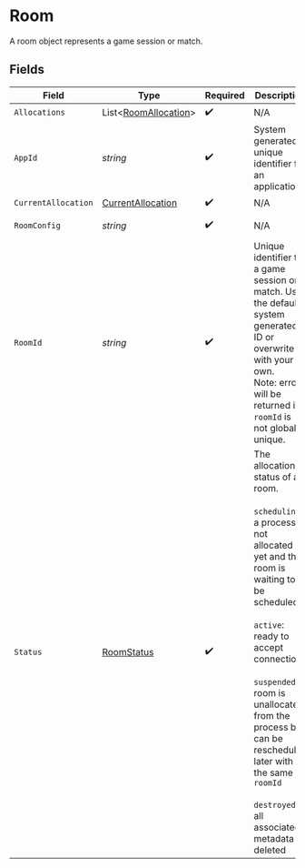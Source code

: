 # Room

A room object represents a game session or match.


## Fields

| Field                                                                                                                                                                                                                                                                                                                 | Type                                                                                                                                                                                                                                                                                                                  | Required                                                                                                                                                                                                                                                                                                              | Description                                                                                                                                                                                                                                                                                                           | Example                                                                                                                                                                                                                                                                                                               |
| --------------------------------------------------------------------------------------------------------------------------------------------------------------------------------------------------------------------------------------------------------------------------------------------------------------------- | --------------------------------------------------------------------------------------------------------------------------------------------------------------------------------------------------------------------------------------------------------------------------------------------------------------------- | --------------------------------------------------------------------------------------------------------------------------------------------------------------------------------------------------------------------------------------------------------------------------------------------------------------------- | --------------------------------------------------------------------------------------------------------------------------------------------------------------------------------------------------------------------------------------------------------------------------------------------------------------------- | --------------------------------------------------------------------------------------------------------------------------------------------------------------------------------------------------------------------------------------------------------------------------------------------------------------------- |
| `Allocations`                                                                                                                                                                                                                                                                                                         | List<[RoomAllocation](../../models/shared/RoomAllocation.md)>                                                                                                                                                                                                                                                         | :heavy_check_mark:                                                                                                                                                                                                                                                                                                    | N/A                                                                                                                                                                                                                                                                                                                   |                                                                                                                                                                                                                                                                                                                       |
| `AppId`                                                                                                                                                                                                                                                                                                               | *string*                                                                                                                                                                                                                                                                                                              | :heavy_check_mark:                                                                                                                                                                                                                                                                                                    | System generated unique identifier for an application.                                                                                                                                                                                                                                                                | app-af469a92-5b45-4565-b3c4-b79878de67d2                                                                                                                                                                                                                                                                              |
| `CurrentAllocation`                                                                                                                                                                                                                                                                                                   | [CurrentAllocation](../../models/shared/CurrentAllocation.md)                                                                                                                                                                                                                                                         | :heavy_check_mark:                                                                                                                                                                                                                                                                                                    | N/A                                                                                                                                                                                                                                                                                                                   |                                                                                                                                                                                                                                                                                                                       |
| `RoomConfig`                                                                                                                                                                                                                                                                                                          | *string*                                                                                                                                                                                                                                                                                                              | :heavy_check_mark:                                                                                                                                                                                                                                                                                                    | N/A                                                                                                                                                                                                                                                                                                                   | {"name":"my-room"}                                                                                                                                                                                                                                                                                                    |
| `RoomId`                                                                                                                                                                                                                                                                                                              | *string*                                                                                                                                                                                                                                                                                                              | :heavy_check_mark:                                                                                                                                                                                                                                                                                                    | Unique identifier to a game session or match. Use the default system generated ID or overwrite it with your own.<br/>Note: error will be returned if `roomId` is not globally unique.                                                                                                                                 | 2swovpy1fnunu                                                                                                                                                                                                                                                                                                         |
| `Status`                                                                                                                                                                                                                                                                                                              | [RoomStatus](../../models/shared/RoomStatus.md)                                                                                                                                                                                                                                                                       | :heavy_check_mark:                                                                                                                                                                                                                                                                                                    | The allocation status of a room.<br/><br/>`scheduling`: a process is not allocated yet and the room is waiting to be scheduled<br/><br/>`active`: ready to accept connections<br/><br/>`suspended`: room is unallocated from the process but can be rescheduled later with the same `roomId`<br/><br/>`destroyed`: all associated metadata is deleted | active                                                                                                                                                                                                                                                                                                                |